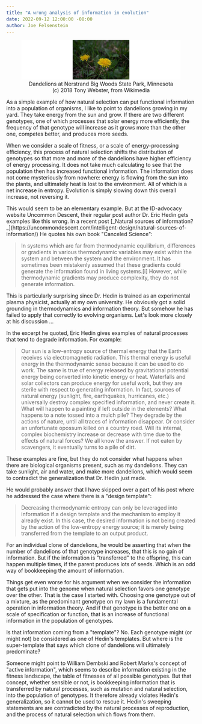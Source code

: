 ```yaml
---
title: "A wrong analysis of information in evolution"
date: 2022-09-12 12:00:00 -08:00
author: Joe Felsenstein
---
```


<figure><img src="/uploads/2022/Dandelions.jpg" alt="Dandelions image"/>
  <figcaption><div align="center">Dandelions at Nerstrand Big Woods State Park, Minnesota</br> (c) 2018 Tony Webster, from Wikimedia</div></figcaption></figure>

<P></P>

<p>
As a simple example of how natural selection can put functional information
into a population of organisms, I like to point to dandelions growing in
my yard.  They take energy from the sun and grow.  If there are two different
genotypes, one of which processes that solar energy more efficiently, the
frequency of that genotype will increase as it grows more than the other one,
competes better, and produces more seeds.</p>

<p>
When we consider a scale of fitness, or a scale of energy-processing efficiency,
this process of natural selection shifts the distribution of genotypes so
that more and more of the dandelions have higher efficiency of energy
processing.  It does not take much calculating to see that the population 
then has increased functional information.  The information does not come mysteriously
from nowhere: energy is flowing from the sun into the plants, and ultimately 
heat is lost to the environment. All of which is a net increase in entropy. 
Evolution is simply slowing down this overall increase, not reversing it.</p>

<p>
This would seem to be an elementary example.  But at the ID-advocacy website
Uncommon Descent, their regular post author Dr. Eric Hedin gets examples like
this wrong.  In a recent post [_Natural sources of information?_](https://uncommondescent.com/intelligent-design/natural-sources-of-information/) He quotes his own book "Canceled Science":</p>

> In systems which are far from thermodynamic equilibrium, differences or gradients in various thermodynamic variables may exist within the system and between the system and the environment. It has sometimes been mistakenly assumed that these gradients could generate the information found in living systems.[i] However, while thermodynamic gradients may produce complexity, they do not generate information.

<p>
This is particularly surprising since Dr. Hedin is trained as an experimental
plasma physicist, actually at my own university.  He obviously got a solid grounding in thermodynamics and information theory.  But somehow he has failed to
apply that correctly to evolving organisms.  Let's look more closely at
his discussion ...</p>

<!--more-->

<p>
In the excerpt he quoted, Eric Hedin gives examples of natural processes 
that tend to degrade information.  For example:</p>

> Our sun is a low-entropy source of thermal energy that the Earth receives via electromagnetic radiation. This thermal energy is useful energy in the thermodynamic sense because it can be used to do work. The same is true of energy released by gravitational potential energy being converted into kinetic energy or heat. Waterfalls and solar collectors can produce energy for useful work, but they are sterile with respect to generating information.
> In fact, sources of natural energy (sunlight, fire, earthquakes, hurricanes, etc.) universally destroy complex specified information, and never create it. What will happen to a painting if left outside in the elements? What happens to a note tossed into a mulch pile? They degrade by the actions of nature, until all traces of information disappear. Or consider an unfortunate opossum killed on a country road. Will its internal, complex biochemistry increase or decrease with time due to the effects of natural forces? We all know the answer. If not eaten by scavengers, it eventually turns to a pile of dirt.

<p>
These examples are fine, but they do not consider what happens when there are biological organisms 
present, such as my dandelions.  They can take sunlight, air and water, and make more dandelions,
which would seem to contradict the generalization that Dr. Hedin just made.</p>

<p>
He would probably answer that I have skipped over a part of his post where he addressed the 
case where there is a "design template":</p>

> Decreasing thermodynamic entropy can only be leveraged into information if a design template and the mechanism to employ it already exist. In this case, the desired information is not being created by the action of the low-entropy energy source; it is merely being transferred from the template to an output product.

<p>
For an individual clone of dandelions, he would be asserting that when the number of dandelions of 
that genotype increases, that this is no gain of information.  But if the information is "transferred" 
to the offspring, this can happen multiple times, if the parent produces lots of seeds. Which is an 
odd way of bookkeeping the amount of information.</p>

<p>
Things get even worse for his argument when we consider the information that gets put into the genome 
when natural selection favors one genotype over the other.  That is the case I started with.  Choosing 
one genotype out of a mixture, as the predominant genotype on my lawn is a fundamental operation in 
information theory.  And if that genotype is the better one on a scale of specification or function, 
that is an increase of functional information in the population of genotypes.</p>

<p>
Is that information coming from a "template"?  No.  Each genotype might (or might not) be considered
as one of Hedin's templates.  But where is the super-template that says which clone of dandelions will
ultimately predominate?</p>

<p>
Someone might point to William Dembski and Robert Marks's concept of "active information", which 
seems to describe information existing in the fitness landscape, the table of fitnesses of all possible 
genotypes.  But that concept, whether sensible or not, is bookkeeping information that is transferred 
by natural processes, such as mutation and natural selection, into the population of genotypes.  It 
therefore already violates Hedin's generalization, so it cannot be used to rescue it.  Hedin's 
sweeping statements are are contradicted by the natural processes of reproduction, and the process 
of natural selection which flows from them.</p>


